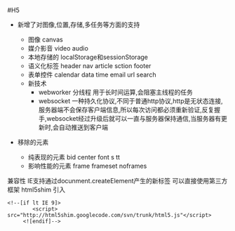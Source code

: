 #H5
- 新增了对图像,位置,存储,多任务等方面的支持
	- 图像 canvas
	- 媒介影音 video audio
	- 本地存储的 localStorage和sessionStorage
	- 语义化标签 header nav article sction footer
	- 表单控件 calendar data time email url search
	- 新技术
		- webworker 分线程 用于长时间运算,会阻塞主线程的任务
		- websocket 一种持久化协议,不同于普通http协议,http是无状态连接,服务器端不会保存客户端信息,所以每次访问都必须重新验证,反复握手,websocket经过升级后就可以一直与服务器保持通信,当服务器有更新时,会自动推送到客户端


- 移除的元素
	- 纯表现的元素 bid center font s tt 
	- 影响性能的元素 frame frameset noframes

兼容性
IE支持通过docunment.createElement产生的新标签
可以直接使用第三方框架 html5shim
引入
```
<!--[if lt IE 9]>
        <script> src="http://html5shim.googlecode.com/svn/trunk/html5.js"</script>
     <![endif]-->
```
